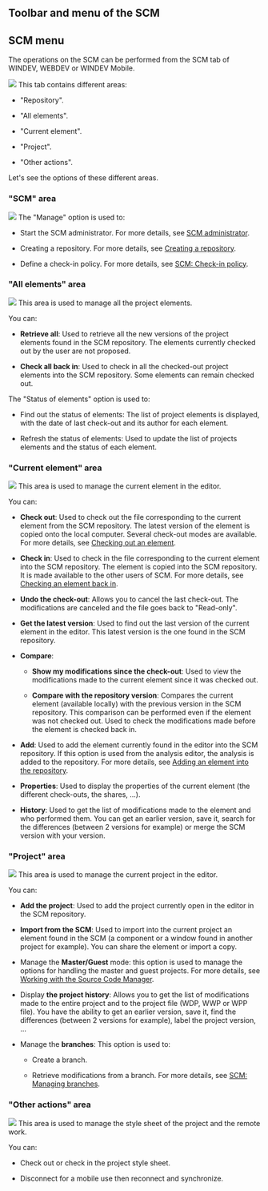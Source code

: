 


## Toolbar and menu of the SCM
			





## SCM menu
<a name="scm_menu_ELTTEXTE000165"></a>
The operations on the SCM can be performed from the SCM tab of WINDEV, WEBDEV or WINDEV Mobile.

![](https://doc.pcsoft.fr/en-US/images/image.awp?langid=3&name=GDS_Barre_outils%20-%20HC%20N%B0002.gif&type=thumb)
This tab contains different areas: 

- "Repository".

- "All elements". 

- "Current element". 

- "Project". 

- "Other actions". 




Let's see the options of these different areas. 


### "SCM" area
<a name="scm_area_ELTPARAGRAPHE000021"></a>


![](https://doc.pcsoft.fr/en-US/images/image.awp?langid=3&name=GDS_Barre_outils%20-%20HC%20N%B0001.gif)
The "Manage" option is used to: 

- Start the SCM administrator. For more details, see [SCM administrator](../Editeurs/2038008.md). 

- Creating a repository. For more details, see [Creating a repository](../Editeurs/2038005.md). 

- Define a check-in policy. For more details, see [SCM: Check-in policy](../Editeurs/2038024.md).





### "All elements" area
<a name="all_elements_area_ELTPARAGRAPHE000040"></a>


![](https://doc.pcsoft.fr/en-US/images/image.awp?langid=3&name=GDS_Barre_outils%20-%20HC%20N%B0002%201.gif)
This area is used to manage all the project elements. 

You can: 

- **Retrieve all**: Used to retrieve all the new versions of the project elements found in the SCM repository. The elements currently checked out by the user are not proposed.

- **Check all back in**: Used to check in all the checked-out project elements into the SCM repository. Some elements can remain checked out.




The "Status of elements" option is used to: 

- Find out the status of elements: The list of project elements is displayed, with the date of last check-out and its author for each element.  

- Refresh the status of elements: Used to update the list of projects elements and the status of each element. 





### "Current element" area
<a name="current_element_area_ELTPARAGRAPHE000056"></a>


![](https://doc.pcsoft.fr/en-US/images/image.awp?langid=3&name=GDS_Barre_outils%20-%20HC%20N%B0002%202.gif)
This area is used to manage the current element in the editor. 

You can: 

- **Check out**: Used to check out the file corresponding to the current element from the SCM repository. The latest version of the element is copied onto the local computer. Several check-out modes are available. For more details, see [Checking out an element](../Editeurs/2038006.md).

- **Check in**: Used to check in the file corresponding to the current element into the SCM repository. The element is copied into the SCM repository. It is made available to the other users of SCM. For more details, see [Checking an element back in](../Editeurs/2038007.md).

- **Undo the check-out**: Allows you to cancel the last check-out. The modifications are canceled and the file goes back to "Read-only".

- **Get the latest version**: Used to find out the last version of the current element in the editor. This latest version is the one found in the SCM repository. 

- **Compare**: 

	- **Show my modifications since the check-out**: Used to view the modifications made to the current element since it was checked out.

	- **Compare with the repository version**: Compares the current element (available locally) with the previous version in the SCM repository. This comparison can be performed even if the element was not checked out. Used to check the modifications made before the element is checked back in.




- **Add**: Used to add the element currently found in the editor into the SCM repository. If this option is used from the analysis editor, the analysis is added to the repository. For more details, see [Adding an element into the repository](../Editeurs/2038009.md).

- **Properties**: Used to display the properties of the current element (the different check-outs, the shares, ...).

- **History**: Used to get the list of modifications made to the element and who performed them. You can get an earlier version, save it, search for the differences (between 2 versions for example) or merge the SCM version with your version.





### "Project" area
<a name="project_area_ELTPARAGRAPHE000085"></a>


![](https://doc.pcsoft.fr/en-US/images/image.awp?langid=3&name=GDS_Barre_outils%20-%20HC%20N%B0002%203.gif)
This area is used to manage the current project in the editor. 

You can: 

- **Add the project**: Used to add the project currently open in the editor in the SCM repository. 

- **Import from the SCM**: Used to import into the current project an element found in the SCM (a component or a window found in another project for example). You can share the element or import a copy.

- Manage the **Master/Guest** mode: this option is used to manage the options for handling the master and guest projects. For more details, see [Working with the Source Code Manager](../Editeurs/2038004.md).

- Display **the project history**: Allows you to get the list of modifications made to the entire project and to the project file (WDP, WWP or WPP file). You have the ability to get an earlier version, save it, find the differences (between 2 versions for example), label the project version, ... 

- Manage the **branches**: This option is used to: 

	- Create a branch. 

	- Retrieve modifications from a branch. 
			For more details, see [SCM: Managing branches](../Editeurs/2038016.md). 








### "Other actions" area
<a name="other_actions_area_ELTPARAGRAPHE000110"></a>


![](https://doc.pcsoft.fr/en-US/images/image.awp?langid=3&name=GDS_Barre_outils%20-%20HC%20N%B0002%204.gif)
This area is used to manage the style sheet of the project and the remote work. 

You can: 

- Check out or check in the project style sheet. 

- Disconnect for a mobile use then reconnect and synchronize. 





